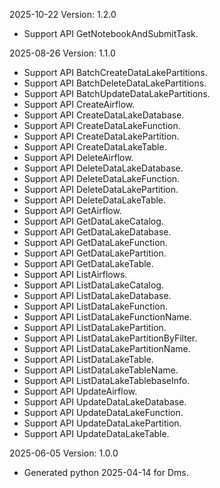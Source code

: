 2025-10-22 Version: 1.2.0
- Support API GetNotebookAndSubmitTask.


2025-08-26 Version: 1.1.0
- Support API BatchCreateDataLakePartitions.
- Support API BatchDeleteDataLakePartitions.
- Support API BatchUpdateDataLakePartitions.
- Support API CreateAirflow.
- Support API CreateDataLakeDatabase.
- Support API CreateDataLakeFunction.
- Support API CreateDataLakePartition.
- Support API CreateDataLakeTable.
- Support API DeleteAirflow.
- Support API DeleteDataLakeDatabase.
- Support API DeleteDataLakeFunction.
- Support API DeleteDataLakePartition.
- Support API DeleteDataLakeTable.
- Support API GetAirflow.
- Support API GetDataLakeCatalog.
- Support API GetDataLakeDatabase.
- Support API GetDataLakeFunction.
- Support API GetDataLakePartition.
- Support API GetDataLakeTable.
- Support API ListAirflows.
- Support API ListDataLakeCatalog.
- Support API ListDataLakeDatabase.
- Support API ListDataLakeFunction.
- Support API ListDataLakeFunctionName.
- Support API ListDataLakePartition.
- Support API ListDataLakePartitionByFilter.
- Support API ListDataLakePartitionName.
- Support API ListDataLakeTable.
- Support API ListDataLakeTableName.
- Support API ListDataLakeTablebaseInfo.
- Support API UpdateAirflow.
- Support API UpdateDataLakeDatabase.
- Support API UpdateDataLakeFunction.
- Support API UpdateDataLakePartition.
- Support API UpdateDataLakeTable.


2025-06-05 Version: 1.0.0
- Generated python 2025-04-14 for Dms.

